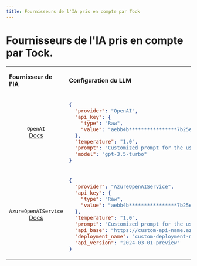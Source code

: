 ```yaml
---
title: Fournisseurs de l'IA pris en compte par Tock
---
```


# Fournisseurs de l'IA pris en compte par Tock.


<table>
<tr>
<td>

**Fournisseur de l'IA**
</td> 
<td> 

**Configuration du LLM**
</td>
<td> 

**Configuration de l'Embedding**
</td>
</tr>
<tr>
<td style="text-align: center;">

`OpenAI` <br />
[Docs](https://platform.openai.com/docs/introduction)
</td>
<td style="vertical-align: top;">

```json
{
  "provider": "OpenAI",
  "api_key": {
    "type": "Raw",
    "value": "aebb4b****************7b25e3371"
  },
  "temperature": "1.0",
  "prompt": "Customized prompt for the use case",
  "model": "gpt-3.5-turbo"
}
```
</td>
<td style="vertical-align: top;">

```json
{
  "provider": "OpenAI",
  "api_key": {
    "type": "Raw",
    "value": "aebb4b****************7b25e3371"
  },
  "model": "text-embedding-ada-002"
}
```
</td>
</tr>
<tr>
<td style="text-align: center;">

`AzureOpenAIService` <br />
[Docs](https://azure.microsoft.com/fr-fr/products/ai-services/openai-service)
</td>
<td style="vertical-align: top;">

```json
{
  "provider": "AzureOpenAIService",
  "api_key": {
    "type": "Raw",
    "value": "aebb4b****************7b25e3371"
  },
  "temperature": "1.0",
  "prompt": "Customized prompt for the use case",
  "api_base": "https://custom-api-name.azure-api.net",
  "deployment_name": "custom-deployment-name",
  "api_version": "2024-03-01-preview"
}
```
</td>
<td style="vertical-align: top;">

```json
{
  "provider": "AzureOpenAIService",
  "api_key": {
    "type": "Raw",
    "value": "aebb4b****************7b25e3371"
  },
  "api_base": "https://custom-api-name.azure-api.net",
  "deployment_name": "custom-deployment-name",
  "api_version": "2024-03-01-preview"
}
```
</td>
</tr>
</table>
